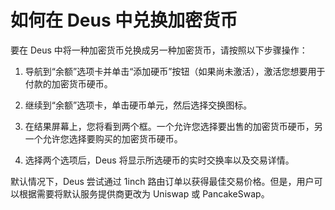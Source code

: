 # 如何在 Deus 中兑换加密货币

要在 Deus 中将一种加密货币兑换成另一种加密货币，请按照以下步骤操作：

1. 导航到“余额”选项卡并单击“添加硬币”按钮（如果尚未激活），激活您想要用于付款的加密货币硬币。

2. 继续到“余额”选项卡，单击硬币单元，然后选择交换图标。

3. 在结果屏幕上，您将看到两个框。一个允许您选择要出售的加密货币硬币，另一个允许您选择要购买的加密货币硬币。

4. 选择两个选项后，Deus 将显示所选硬币的实时交换率以及交易详情。

默认情况下，Deus 尝试通过 1inch 路由订单以获得最佳交易价格。但是，用户可以根据需要将默认服务提供商更改为 Uniswap 或 PancakeSwap。